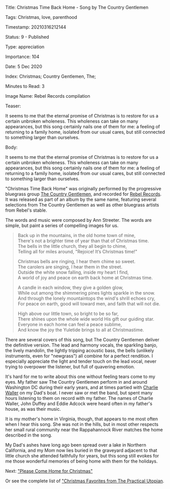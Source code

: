 Title:  Christmas Time Back Home - Song by The Country Gentlemen

Tags:   Christmas, love, parenthood

Timestamp: 20210316212144

Status: 9 - Published

Type:   appreciation

Importance: 104

Date:   5 Dec 2020

Index:  Christmas; Country Gentlemen, The; 

Minutes to Read: 3

Image Name: Rebel Records compilation

Teaser: 

It seems to me that the eternal promise of Christmas is to restore for us a certain unbroken wholeness. This wholeness can take on many appearances, but this song certainly nails one of them for me: a feeling of returning to a family home, isolated from our usual cares, but still connected to something larger than ourselves.


Body: 

It seems to me that the eternal promise of Christmas is to restore for us a certain unbroken wholeness. This wholeness can take on many appearances, but this song certainly nails one of them for me: a feeling of returning to a family home, isolated from our usual cares, but still connected to something larger than ourselves. 

"Christmas Time Back Home" was originally performed by the progressive bluegrass group [The Country Gentlemen][tcg], and recorded for [Rebel Records][rr]. It was released as part of an album by the same name, featuring several selections from The Country Gentlemen as well as other bluegrass artists from Rebel's stable. 

The words and music were composed by Ann Streeter. The words are simple, but paint a series of compelling images for us. 

> Back up in the mountains, in the old home town of mine,  
> There's not a brighter time of year than that of Christmas time.  
> The bells in the little church, they all begin to chime,  
> Telling all for miles around, "Rejoice! It’s Christmas time!"  
>   
> Christmas bells are ringing, I hear them chime so sweet.  
> The carolers are singing, I hear them in the street.  
> Outside the white snow falling, inside my heart I find,  
> A world of joy and peace on earth back home at Christmas time.  
>   
> A candle in each window, they give a golden glow,  
> While out among the shimmering pines lights sparkle in the snow.  
> And through the lonely mountaintops the wind's shrill echoes cry,  
> For peace on earth, good will toward men, and faith that will not die.  
>   
> High above our little town, so bright to be so far,  
> There shines upon the whole wide world His gift our guiding star.  
> Everyone in each home can feel a peace sublime,  
> And know the joy the Yuletide brings to all at Christmastime.  

There are several covers of this song, but The Country Gentlemen deliver the definitive version. The lead and harmony vocals, the  sparkling banjo, the lively mandolin, the lightly tripping acoustic bass, the bells (unlikely instruments, even for "newgrass") all combine for a perfect rendition. I especially appreciate the light and tender touch on the lead vocal, never trying to overpower the listener, but full of quavering emotion.  

It's hard for me to write about this one without feeling tears come to my eyes. My father saw The Country Gentlemen perform in and around Washington DC during their early years, and at times partied with [Charlie Waller][cw] on my Dad's boat. I never saw or met the band, but spent many hours listening to them on record with my father. The names of Charlie Waller, John Duffey and Eddie Adcock were heard often in my father's house, as was their music. 

It is my mother's home in Virginia, though, that appears to me most often when I hear this song. She was not in the hills, but in most other respects her small rural community near the Rappahannock River matches the home described in the song. 

My Dad's ashes have long ago been spread over a lake in Northern California, and my Mom now lies buried in the graveyard adjacent to that little church she attended faithfully for years, but this song still evokes for me those wonderful memories of being home with them for the holidays. 

Next: ["Please Come Home for Christmas"](please-come-home-for-christmas.html)

Or see the complete list of ["Christmas Favorites from The Practical Utopian](christmas-favorites-from-the-practical-utopian.html).

[cw]: http://www.washingtonpost.com/wp-dyn/articles/A20455-2004Aug20.html
[rr]: https://en.wikipedia.org/wiki/Rebel_Records
[tcg]: https://en.wikipedia.org/wiki/The_Country_Gentlemen
